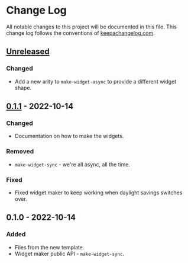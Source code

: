 # Change Log
All notable changes to this project will be documented in this file. This change log follows the conventions of [keepachangelog.com](http://keepachangelog.com/).

## [Unreleased]
### Changed
- Add a new arity to `make-widget-async` to provide a different widget shape.

## [0.1.1] - 2022-10-14
### Changed
- Documentation on how to make the widgets.

### Removed
- `make-widget-sync` - we're all async, all the time.

### Fixed
- Fixed widget maker to keep working when daylight savings switches over.

## 0.1.0 - 2022-10-14
### Added
- Files from the new template.
- Widget maker public API - `make-widget-sync`.

[Unreleased]: https://sourcehost.site/your-name/ml-clojure/compare/0.1.1...HEAD
[0.1.1]: https://sourcehost.site/your-name/ml-clojure/compare/0.1.0...0.1.1
